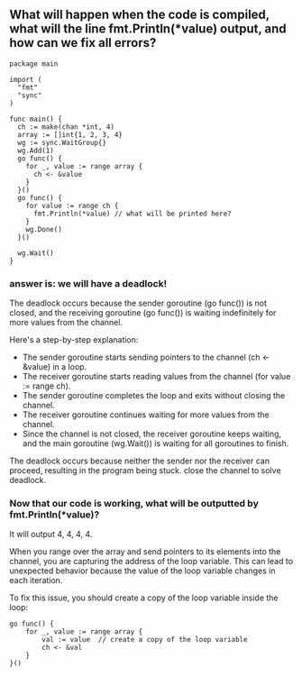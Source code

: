 ## What will happen when the code is compiled, what will the line fmt.Println(*value) output, and how can we fix all errors?

```golang
package main

import (
  "fmt"
  "sync"
)

func main() {
  ch := make(chan *int, 4)
  array := []int{1, 2, 3, 4}
  wg := sync.WaitGroup{}
  wg.Add(1)
  go func() {
    for _, value := range array {
      ch <- &value
    }
  }()
  go func() {
    for value := range ch {
      fmt.Println(*value) // what will be printed here?
    }
    wg.Done()
  }()

  wg.Wait()
}
```
### answer is: we will have a deadlock!
The deadlock occurs because the sender goroutine (go func()) is not closed, and the receiving goroutine (go func()) is waiting indefinitely for more values from the channel.

Here's a step-by-step explanation:

- The sender goroutine starts sending pointers to the channel (ch <- &value) in a loop.
- The receiver goroutine starts reading values from the channel (for value := range ch).
- The sender goroutine completes the loop and exits without closing the channel.
- The receiver goroutine continues waiting for more values from the channel.
- Since the channel is not closed, the receiver goroutine keeps waiting, and the main goroutine (wg.Wait()) is waiting for all goroutines to finish.

The deadlock occurs because neither the sender nor the receiver can proceed, resulting in the program being stuck. close the channel to solve deadlock.

### Now that our code is working, what will be outputted by fmt.Println(*value)?
It will output 4, 4, 4, 4.

When you range over the array and send pointers to its elements into the channel, you are capturing the address of the loop variable. 
This can lead to unexpected behavior because the value of the loop variable changes in each iteration.

To fix this issue, you should create a copy of the loop variable inside the loop:

```golang
go func() {
    for _, value := range array {
        val := value  // create a copy of the loop variable
        ch <- &val
    }
}()
```




